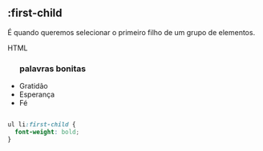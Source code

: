 ## :first-child

É quando queremos selecionar o primeiro filho de um grupo de elementos.

HTML

<ul>
<h3>palavras bonitas</h3><!-- se tiver esse h3 aqui ele será o primeiro filho da tag ul.. então o código :first-child aplicado ao li não vai funcionar mais -->
  <li>Gratidão</li>
  <li>Esperança</li>
  <li>Fé</li>
</ul>

```CSS

ul li:first-child {
  font-weight: bold;
}
```